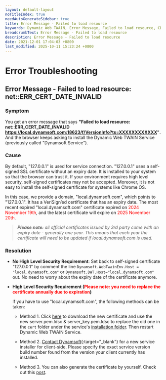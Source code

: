 ```yaml
---
layout: default-layout
noTitleIndex: true
needAutoGenerateSidebar: true
title: Error Message - Failed to load resource
keywords: Dynamic Web TWAIN, Error Message, Failed to load resource, CERT INVALID
breadcrumbText: Error Message - Failed to load resource
description: Error Message - Failed to load resource
date: 2021-12-01 17:04:03 +0800
last_modified: 2025-10-11 15:23:24 +0800
---
```


# Error Troubleshooting

## Error Message - Failed to load resource: net::ERR_CERT_DATE_INVALID

### Symptom 

You get an error message that says **"Failed to load resource: net::ERR_CERT_DATE_INVALID https://local.dynamsoft.com:18623/f/VersionInfo?ts=XXXXXXXXXXXX"**. And the browser keeps asking to install the Dynamic Web TWAIN Service (previously called "Dynamsoft Service"). 

### Cause 

By default, "127.0.0.1" is used for service connection. "127.0.0.1" uses a self-signed SSL certificate without an expiry date. It is installed to your system so that the browser can trust it. If your environment requires high level security, self-signed certificates may not be accepted. Moreover, it is not easy to install the self-signed certificate for systems like Chrome OS.

In this case, we provide a domain, "local.dynamsoft.com", which points to "127.0.0.1". It has a VeriSign’ed certificate that has an expiry date. The most recent expired "local.dynamsoft.com" certificate expired on <font color=red>2024 November 19th</font>, and the latest certificate will expire on <font color=red>2025 November 20th</font>.

> ___Please note:___ _all official certificates issued by 3rd party come with an expiry date - generally one year. This means that each year the certificate will need to be updated if local.dynamsoft.com is used._

<!-- 2. Your own domain certificate expired. -->

<!-- In this case, if you are trying to access an application that integrates a version of Dynamic Web TWAIN V15.3 ~ V17.2.5, you will get the error. Because the old "local.dynamsoft.com" certificate expired on <font color=red>January 9th, 2023</font>.  -->

### Resolution

- **No High Level Security Requirement**:
  Set back to self-signed certificate "127.0.0.1" by comment the line `Dynamsoft.WebTwainEnv.Host = "local.dynamsoft.com"` or `Dynamsoft.DWT.Host="local.dynamsoft.com"` out. No need to worry about the expiry date of the certificate anymore.

- **High Level Security Requirement (<font color=red>Please note: you need to replace the certificate annually due to expiration</font>)**

  If you have to use "local.dynamsoft.com", the following methods can be taken:

  - Method 1. Click <a href="https://tst.dynamsoft.com/public/download/dwt/newcert/local.dynamsoft.com/newcert.zip" target="_blank">here</a> to download the new certificate and use the new server.pem.ldsc & server_key.pem.ldsc to replace the old one in the `cert` folder under the service's [installation folder](/_articles/extended-usage/dynamsoft-service-configuration.md#installation-folder). Then restart Dynamic Web TWAIN Service.

  - Method 2. [Contact Dynamsoft](/_articles/about/getsupport.md){:target="_blank"} for a new service installer for client-side. Please specify the exact service version build number found from the version your client currently has installed.

  - Method 3. You can also generate the certificate by yourself. Check out this [post](/_articles/faq/change-dynamsoft-service-certificate.md).

<!--

        - Method 4 (**<u>Convenience but not recommend</u>**). For v17.2 or higher versions, you can use the new API [UpdateCert](/_articles/info/api/Dynamsoft_WebTwainEnv.md#updatecert){:target="_blank"} to automatically update the client side certificate before it expires. **Please go to dynamsoft.webtwain.install.js file in the Resource Folder and search the keyword "OnSSLCertInfo"**, add the following lines of code:
            ```javascript
            Dynamsoft.OnSSLCertInfo = function (sslExpiredDate) {
                if ((sslExpiredDate - new Date()) / 86400000 < 15) { // Automatically updates 15 days before expiration
                    Dynamsoft.DWT.UpdateCert(
                        "https://demo.dynamsoft.com/DWT/Resources/dist/cert.zip", //You may use your own URL to where the new certificate is placed.
                        function () {
                            //Success callback
                        },
                        function (errorCode, errorString) {
                            console.log(errorString);
                        }
                    );
                }
            };
            ```
            ***Please be aware that the download may not work properly in all environments due to your company's security policy.***


 1) Go to service directory, and find _DSConfiguration.ini_.  
<ul>
   <li>Windows: C:\Windows\SysWOW64\Dynamsoft\DynamsoftService or C:\Windows\SysWOW64\Dynamsoft\DynamsoftServicex64_(version)</li>   
   <li>macOS: Go > Applications > Dynamsoft > DynamsoftService > {installed version No.}</li>   
   <li>Linux: opt/dynamsoft/DynamsoftService</li>
</ul>   
   
 then add the following code lines in DSConfiguration.ini  

```javascript
//if you prefer to use your own valid certificate, change the local.dynamsoftwebtwain.com to your own address. As well as cert_name and key_name. 
[local.dynamsoftwebtwain.com]  
cert_name=server.pem.ldsc       
key_name=server_key.pem.ldsc  
```

 2) Click <a href="https://tst.dynamsoft.com/public/download/dwt/newcert/newcert.zip" target="_blank">here</a> to download the new certificate and use the new server.pem.ldsc & server_key.pem.ldsc to replace the old one under [cert](/_articles/extended-usage/dynamsoft-service-configuration.md#for-the-service){:target="_blank"} folder.

If you use your own certificate, put your own cert and key under the cert folder. 

Note: the new certificate from Dynamsoft will expire on September 23th, 2022. This means you will need to update the certificate again after this certificate expires.
<br>

 3) Call the following line in Resources/dynamsoft.webtwain.config.js to use the new certificate. 
   ```javascript 
  // V15.3~16.2 uses
  Dynamsoft.WebTwainEnv.Host = 'local.dynamsoftwebtwain.com';
 
  // V17.0+ uses
  Dynamsoft.DWT.Host = 'local.dynamsoftwebtwain.com';
   ```
-->
